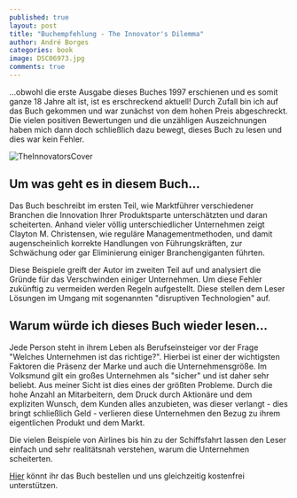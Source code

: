 ```yaml
---
published: true
layout: post
title: "Buchempfehlung - The Innovator's Dilemma"
author: André Borges
categories: book
image: DSC06973.jpg
comments: true
---
```


...obwohl die erste Ausgabe dieses Buches 1997 erschienen und es somit ganze 18 Jahre alt ist, ist es erschreckend aktuell! Durch Zufall bin ich auf das Buch gekommen und war zunächst von dem hohen Preis abgeschreckt. Die vielen positiven Bewertungen und die unzähligen Auszeichnungen haben mich dann doch schließlich dazu bewegt, dieses Buch zu lesen und dies war kein Fehler.

![TheInnovatorsCover]({{site.baseurl}}/images/DSC06973.jpg)

## Um was geht es in diesem Buch...
Das Buch beschreibt im ersten Teil, wie Marktführer verschiedener Branchen die Innovation Ihrer Produktsparte unterschätzten und daran scheiterten. Anhand vieler völlig unterschiedlicher Unternehmen zeigt Clayton M. Christensen, wie reguläre Managementmethoden, und damit augenscheinlich korrekte Handlungen von Führungskräften, zur Schwächung oder gar Eliminierung einiger Branchengiganten führten. 

Diese Beispiele greift der Autor im zweiten Teil auf und analysiert die Gründe für das Verschwinden einiger Unternehmen. Um diese Fehler zukünftig zu vermeiden werden Regeln aufgestellt. Diese stellen dem Leser Lösungen im Umgang mit sogenannten "disruptiven Technologien" auf.

## Warum würde ich dieses Buch wieder lesen...
Jede Person steht in ihrem Leben als Berufseinsteiger vor der Frage "Welches Unternehmen ist das richtige?". Hierbei ist einer der wichtigsten Faktoren die Präsenz der Marke und auch die Unternehmensgröße. Im Volksmund gilt ein großes Unternehmen als "sicher" und ist daher sehr beliebt. Aus meiner Sicht ist dies eines der größten Probleme. Durch die hohe Anzahl an Mitarbeitern, dem Druck durch Aktionäre und dem expliziten Wunsch, dem Kunden alles anzubieten, was dieser verlangt - dies bringt schließlich Geld - verlieren diese Unternehmen den Bezug zu ihrem eigentlichen Produkt und dem Markt.

Die vielen Beispiele von Airlines bis hin zu der Schiffsfahrt lassen den Leser einfach und sehr realitätsnah verstehen, warum die Unternehmen scheiterten.

[Hier](http://www.amazon.de/gp/product/380063791X/ref=as_li_tl?ie=UTF8&camp=2514&creative=9386&creativeASIN=380063791X&link_code=as3&tag=webworkersio-21&linkId=EFAPKNUHZLUKVJ6Z) könnt ihr das Buch bestellen und uns gleichzeitig kostenfrei unterstützen.
